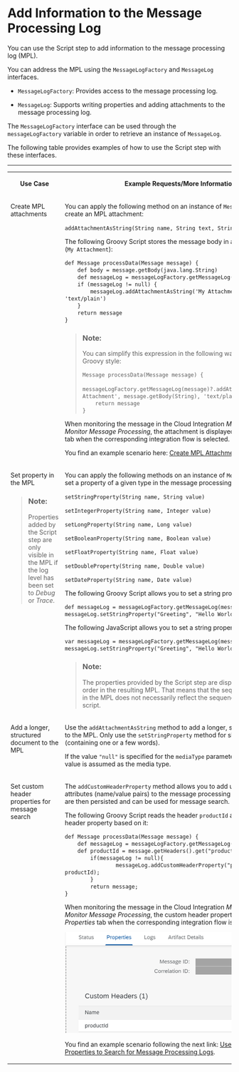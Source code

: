 <!-- loioe8e928373b66488b8d78fb5a314b8a9e -->

# Add Information to the Message Processing Log

You can use the Script step to add information to the message processing log \(MPL\).

You can address the MPL using the `MessageLogFactory` and `MessageLog` interfaces.

-   `MessageLogFactory`: Provides access to the message processing log.

-   `MessageLog`: Supports writing properties and adding attachments to the message processing log.


The `MessageLogFactory` interface can be used through the `messageLogFactory` variable in order to retrieve an instance of `MessageLog`.

The following table provides examples of how to use the Script step with these interfaces.

****


<table>
<tr>
<th valign="top">

Use Case

</th>
<th valign="top">

Example Requests/More Information

</th>
</tr>
<tr>
<td valign="top">

Create MPL attachments

</td>
<td valign="top">

You can apply the following method on an instance of `MessageLog` in order to create an MPL attachment:

`addAttachmentAsString(String name, String text, String mediaType)`

The following Groovy Script stores the message body in an MPL attachment \(`My Attachment`\):

```
def Message processData(Message message) {
    def body = message.getBody(java.lang.String)
    def messageLog = messageLogFactory.getMessageLog(message)
    if (messageLog != null) {
        messageLog.addAttachmentAsString('My Attachment', body, 'text/plain')
    }
    return message
}
```

> ### Note:  
> You can simplify this expression in the following way using idiomatic Groovy style:
> 
> ```
> Message processData(Message message) {
>     messageLogFactory.getMessageLog(message)?.addAttachmentAsString('My Attachment', message.getBody(String), 'text/plain')
>     return message
> }
> 
> ```

When monitoring the message in the Cloud Integration *Monitor* section under *Monitor Message Processing*, the attachment is displayed in the *Attachments* tab when the corresponding integration flow is selected.

You find an example scenario here: [Create MPL Attachments in Scripts](create-mpl-attachments-in-scripts-17dba92.md).

</td>
</tr>
<tr>
<td valign="top">

Set property in the MPL

> ### Note:  
> Properties added by the Script step are only visible in the MPL if the log level has been set to *Debug* or *Trace*.



</td>
<td valign="top">

You can apply the following methods on an instance of `MessageLog` in order to set a property of a given type in the message processing log:

`setStringProperty(String name, String value)`

`setIntegerProperty(String name, Integer value)`

`setLongProperty(String name, Long value)`

`setBooleanProperty(String name, Boolean value)`

`setFloatProperty(String name, Float value)`

`setDoubleProperty(String name, Double value)`

`setDateProperty(String name, Date value)`

The following Groovy Script allows you to set a string property:

```
def messageLog = messageLogFactory.getMessageLog(message)
messageLog.setStringProperty("Greeting", "Hello World!")
```

The following JavaScript allows you to set a string property:

```
var messageLog = messageLogFactory.getMessageLog(message)
messageLog.setStringProperty("Greeting", "Hello World!")
```

> ### Note:  
> The properties provided by the Script step are displayed in alphabetical order in the resulting MPL. That means that the sequence of properties in the MPL does not necessarily reflect the sequence applied in the script.



</td>
</tr>
<tr>
<td valign="top">

Add a longer, structured document to the MPL

</td>
<td valign="top">

Use the `addAttachmentAsString` method to add a longer, structured document to the MPL. Only use the `setStringProperty` method for short strings \(containing one or a few words\).

If the value `"null"` is specified for the `mediaType` parameter, the `"text/plain"` value is assumed as the media type.

</td>
</tr>
<tr>
<td valign="top">

Set custom header properties for message search

</td>
<td valign="top">

The `addCustomHeaderProperty` method allows you to add user-defined attributes \(name/value pairs\) to the message processing log. These attributes are then persisted and can be used for message search.

The following Groovy Script reads the header `productId` and creates a custom header property based on it:

```
def Message processData(Message message) {
	def messageLog = messageLogFactory.getMessageLog(message);
	def productId = message.getHeaders().get("productId");       
        if(messageLog != null){
                messageLog.addCustomHeaderProperty("productId", productId);   
        }
        return message;
}
```

When monitoring the message in the Cloud Integration *Monitor* section under *Monitor Message Processing*, the custom header property is displayed in the *Properties* tab when the corresponding integration flow is selected.

![](images/Custom_Header_Properties_ddb7cbd.png)

You find an example scenario following the next link: [Use Custom Header Properties to Search for Message Processing Logs](use-custom-header-properties-to-search-for-message-processing-logs-d4b5839.md).

</td>
</tr>
</table>

